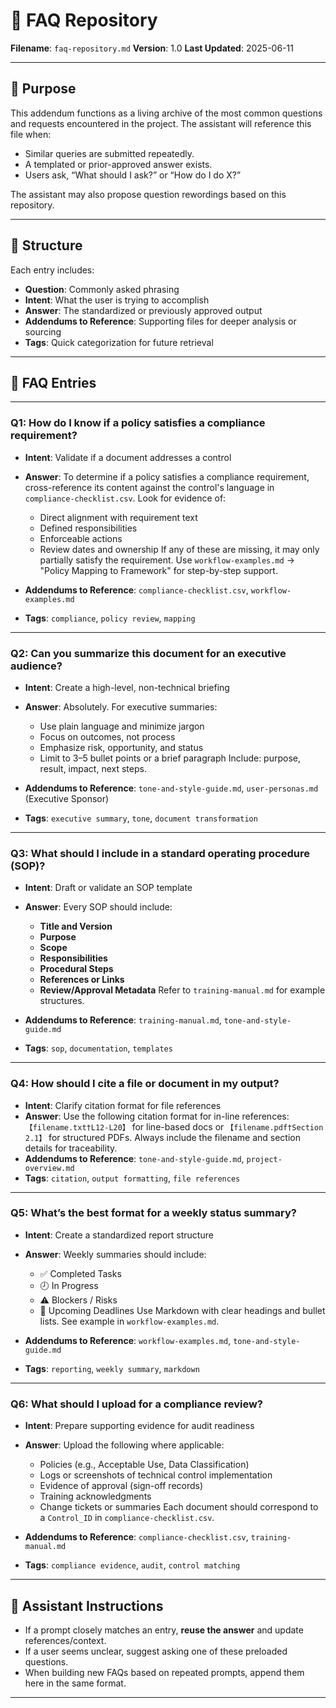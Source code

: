 # 📖 FAQ Repository

**Filename**: `faq-repository.md`
**Version**: 1.0
**Last Updated**: 2025-06-11

---

## 🎯 Purpose

This addendum functions as a living archive of the most common questions and requests encountered in the project. The assistant will reference this file when:

* Similar queries are submitted repeatedly.
* A templated or prior-approved answer exists.
* Users ask, “What should I ask?” or “How do I do X?”

The assistant may also propose question rewordings based on this repository.

---

## 🧩 Structure

Each entry includes:

* **Question**: Commonly asked phrasing
* **Intent**: What the user is trying to accomplish
* **Answer**: The standardized or previously approved output
* **Addendums to Reference**: Supporting files for deeper analysis or sourcing
* **Tags**: Quick categorization for future retrieval

---

## 📝 FAQ Entries

---

### **Q1: How do I know if a policy satisfies a compliance requirement?**

* **Intent**: Validate if a document addresses a control
* **Answer**:
  To determine if a policy satisfies a compliance requirement, cross-reference its content against the control's language in `compliance-checklist.csv`. Look for evidence of:

  * Direct alignment with requirement text
  * Defined responsibilities
  * Enforceable actions
  * Review dates and ownership
    If any of these are missing, it may only partially satisfy the requirement. Use `workflow-examples.md` → "Policy Mapping to Framework" for step-by-step support.
* **Addendums to Reference**: `compliance-checklist.csv`, `workflow-examples.md`
* **Tags**: `compliance`, `policy review`, `mapping`

---

### **Q2: Can you summarize this document for an executive audience?**

* **Intent**: Create a high-level, non-technical briefing
* **Answer**:
  Absolutely. For executive summaries:

  * Use plain language and minimize jargon
  * Focus on outcomes, not process
  * Emphasize risk, opportunity, and status
  * Limit to 3–5 bullet points or a brief paragraph
    Include: purpose, result, impact, next steps.
* **Addendums to Reference**: `tone-and-style-guide.md`, `user-personas.md` (Executive Sponsor)
* **Tags**: `executive summary`, `tone`, `document transformation`

---

### **Q3: What should I include in a standard operating procedure (SOP)?**

* **Intent**: Draft or validate an SOP template
* **Answer**:
  Every SOP should include:

  * **Title and Version**
  * **Purpose**
  * **Scope**
  * **Responsibilities**
  * **Procedural Steps**
  * **References or Links**
  * **Review/Approval Metadata**
    Refer to `training-manual.md` for example structures.
* **Addendums to Reference**: `training-manual.md`, `tone-and-style-guide.md`
* **Tags**: `sop`, `documentation`, `templates`

---

### **Q4: How should I cite a file or document in my output?**

* **Intent**: Clarify citation format for file references
* **Answer**:
  Use the following citation format for in-line references:
  `【filename.txt†L12-L20】` for line-based docs or
  `【filename.pdf†Section 2.1】` for structured PDFs.
  Always include the filename and section details for traceability.
* **Addendums to Reference**: `tone-and-style-guide.md`, `project-overview.md`
* **Tags**: `citation`, `output formatting`, `file references`

---

### **Q5: What’s the best format for a weekly status summary?**

* **Intent**: Create a standardized report structure
* **Answer**:
  Weekly summaries should include:

  * ✅ Completed Tasks
  * 🕗 In Progress
  * ⚠️ Blockers / Risks
  * 📅 Upcoming Deadlines
    Use Markdown with clear headings and bullet lists. See example in `workflow-examples.md`.
* **Addendums to Reference**: `workflow-examples.md`, `tone-and-style-guide.md`
* **Tags**: `reporting`, `weekly summary`, `markdown`

---

### **Q6: What should I upload for a compliance review?**

* **Intent**: Prepare supporting evidence for audit readiness
* **Answer**:
  Upload the following where applicable:

  * Policies (e.g., Acceptable Use, Data Classification)
  * Logs or screenshots of technical control implementation
  * Evidence of approval (sign-off records)
  * Training acknowledgments
  * Change tickets or summaries
    Each document should correspond to a `Control_ID` in `compliance-checklist.csv`.
* **Addendums to Reference**: `compliance-checklist.csv`, `training-manual.md`
* **Tags**: `compliance evidence`, `audit`, `control matching`

---

## 🔄 Assistant Instructions

* If a prompt closely matches an entry, **reuse the answer** and update references/context.
* If a user seems unclear, suggest asking one of these preloaded questions.
* When building new FAQs based on repeated prompts, append them here in the same format.

---
